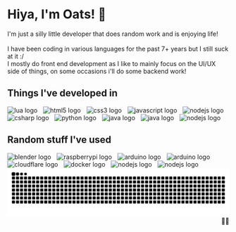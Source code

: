 # Hiya, I'm Oats! 🌾
I'm just a silly little developer that does random work and is enjoying life!<br><br>
I have been coding in various languages for the past 7+ years but I still suck at it :/<br>
I mostly do front end development as I like to mainly focus on the UI/UX side of things, on some occasions i'll do some backend work!

## Things I've developed in
<div align="left">
  <img src="https://skillicons.dev/icons?i=lua" height="40" alt="lua logo"  />
  <img width="5" />
  <img src="https://skillicons.dev/icons?i=html" height="40" alt="html5 logo"  />
  <img width="5" />
  <img src="https://skillicons.dev/icons?i=css" height="40" alt="css3 logo"  />
  <img width="5" />
  <img src="https://skillicons.dev/icons?i=js" height="40" alt="javascript logo"  />
  <img width="5" />
  <img src="https://skillicons.dev/icons?i=vite" height="40" alt="nodejs logo"  />
</div>
<div align="left">
  <img src="https://skillicons.dev/icons?i=cs" height="40" alt="csharp logo"  />
  <img width="5" />
  <img src="https://skillicons.dev/icons?i=py" height="40" alt="python logo"  />
  <img width="5" />
  <img src="https://skillicons.dev/icons?i=java" height="40" alt="java logo"  />
  <img width="5" />
  <img src="https://skillicons.dev/icons?i=react" height="40" alt="java logo"  />
  <img width="5" />
  <img src="https://skillicons.dev/icons?i=discordjs" height="40" alt="nodejs logo"  />
</div>

## Random stuff I've used
<div align="left">
  <img src="https://skillicons.dev/icons?i=blender" height="40" alt="blender logo"  />
  <img width="5" />
  <img src="https://skillicons.dev/icons?i=raspberrypi" height="40" alt="raspberrypi logo"  />
  <img width="5" />
  <img src="https://skillicons.dev/icons?i=arduino" height="40" alt="arduino logo"  />
  <img width="5" />
  <img src="https://skillicons.dev/icons?i=mysql" height="40" alt="arduino logo"  />
</div>
<div align="left">
  <img src="https://skillicons.dev/icons?i=cloudflare" height="40" alt="cloudflare logo"  />
  <img width="5" />
  <img src="https://skillicons.dev/icons?i=docker" height="40" alt="docker logo"  />
  <img width="5" />
  <img src="https://skillicons.dev/icons?i=nodejs" height="40" alt="nodejs logo"  />
  <img width="5" />
  <img src="https://skillicons.dev/icons?i=sqlite" height="40" alt="nodejs logo"  />
</div>

<div align="left">
<img src="https://raw.githubusercontent.com/oatmiwk/oatmiwk/output/github-contribution-grid-snake.svg" alt="Snake animation" />
</div>

<div align="right">
🏳️‍⚧️
</div>

